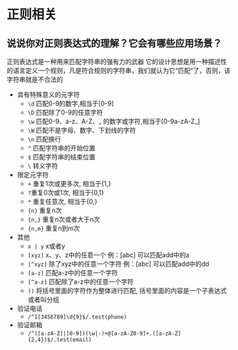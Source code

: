 # 正则相关

## 说说你对正则表达式的理解？它会有哪些应用场景？

正则表达式是一种用来匹配字符串的强有力的武器
它的设计思想是用一种描述性的语言定义一个规则，凡是符合规则的字符串，我们就认为它“匹配”了，否则，该字符串就是不合法的

- 具有特殊意义的元字符
  - `\d` 匹配0-9的数字,相当于[0-9]
  - `\D` 匹配除了0-9的任意字符
  - `\w` 匹配0-9、a-z、A-Z、_ 的数字或字符,相当于[0-9a-zA-Z_]
  - `\W` 匹配不是字母、数字、下划线的字符
  - `\n` 匹配换行
  - `^` 匹配字符串的开始位置
  - `$` 匹配字符串的结束位置
  - `\` 转义字符
- 限定元字符
  - `+` 重复1次或更多次, 相当于{1,}
  - `?`重复0次或1次, 相当于{0,1}
  - `*` 重复任意次, 相当于{0,}
  - `{n}` 重复n次
  - `{n,}` 重复n次或者大于n次
  - `{n,m}` 重复n到m次
- 其他
  - `x | y` x或者y
  - `[xyz]` x、y、z中的任意一个 例：[abc] 可以匹配add中的a
  - `[^xyz]` 除了xyz中的任意一个字符 例：[abc] 可以匹配add中的dd
  - `[a-z]` 匹配a-z中的任意一个字符
  - `[^a-z]` 匹配除了a-z中的任意一个字符
  - `()` 将括号里面的字符作为整体进行匹配, 括号里面的内容是一个子表达式或者叫分组
- 验证电话
  - `/^1[3456789]\d{9}$/.test(phone)`
- 验证邮箱
  - `/^([a-zA-Z]|[0-9])(\w|-)+@[a-zA-Z0-9]+.([a-zA-Z]{2,4})$/.test(email)`
